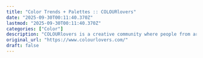 ```yaml
---
title: "Color Trends + Palettes :: COLOURlovers"
date: "2025-09-30T00:11:40.370Z"
lastmod: "2025-09-30T00:11:40.370Z"
categories: ["Color"]
description: "COLOURlovers is a creative community where people from around the world create and share colors, palettes and patterns, discuss the latest trends and explore colorful articles... All in the spirit of love"
original_url: "https://www.colourlovers.com/"
draft: false
---
```

